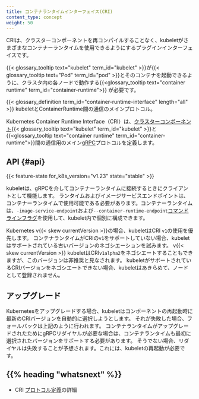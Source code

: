```yaml
---
title: コンテナランタイムインターフェイス(CRI)
content_type: concept
weight: 50
---
```


<!-- overview -->

CRIは、クラスターコンポーネントを再コンパイルすることなく、kubeletがさまざまなコンテナーランタイムを使用できるようにするプラグインインターフェイスです。

{{< glossary_tooltip text="kubelet" term_id="kubelet" >}}が{{< glossary_tooltip text="Pod" term_id="pod" >}}とそのコンテナを起動できるように、クラスタ内の各ノードで動作する{{<glossary_tooltip text="container runtime" term_id="container-runtime">}} が必要です。

{{< glossary_definition term_id="container-runtime-interface" length="all" >}}
kubeletとContainerRuntime間の通信のメインプロトコル。

Kubernetes Container Runtime Interface（CRI）は、[クラスターコンポーネント](/docs/concepts/overview/components/#node-components){{< glossary_tooltip text="kubelet" term_id="kubelet" >}}と{{<glossary_tooltip text="container runtime" term_id="container-runtime">}}間の通信用のメイン[gRPC](/docs/concepts/overview/components/#node-components)プロトコルを定義します。

<!-- body -->

## API {#api}

{{< feature-state for_k8s_version="v1.23" state="stable" >}}

kubeletは、gRPCを介してコンテナーランタイムに接続するときにクライアントとして機能します。 ランタイムおよびイメージサービスエンドポイントは、コンテナーランタイムで使用可能である必要があります。コンテナーランタイムは、`-image-service-endpoint`および`--container-runtime-endpoint`[コマンドラインフラグ](/docs/reference/command-line-tools-reference/kubelet)を使用して、kubelet内で個別に構成できます。

Kubernetes v{{< skew currentVersion >}}の場合、kubeletはCRI `v1`の使用を優先します。 
コンテナランタイムがCRIの`v1`をサポートしていない場合、kubeletはサポートされている古いバージョンのネゴシエーションを試みます。
v{{< skew currentVersion >}} kubeletはCRI`v1alpha2`をネゴシエートすることもできますが、このバージョンは非推奨と見なされます。
kubeletがサポートされているCRIバージョンをネゴシエートできない場合、kubeletはあきらめて、ノードとして登録されません。 

## アップグレード

Kubernetesをアップグレードする場合、kubeletはコンポーネントの再起動時に最新のCRIバージョンを自動的に選択しようとします。
それが失敗した場合、フォールバックは上記のように行われます。
コンテナランタイムがアップグレードされたためにgRPCリダイヤルが必要な場合は、コンテナランタイムも最初に選択されたバージョンをサポートする必要があります。
そうでない場合、リダイヤルは失敗することが予想されます。これには、kubeletの再起動が必要です。

## {{% heading "whatsnext" %}}

- CRI [プロトコル定義](https://github.com/kubernetes/cri-api/blob/c75ef5b/pkg/apis/runtime/v1/api.proto)の詳細
